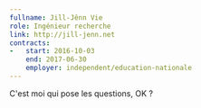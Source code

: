 ```yaml
---
fullname: Jill-Jênn Vie
role: Ingénieur recherche
link: http://jill-jenn.net
contracts:
-   start: 2016-10-03
    end: 2017-06-30
    employer: independent/education-nationale
---
```


C'est moi qui pose les questions, OK ?

